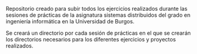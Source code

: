 Repositorio creado para subir todos los ejercicios realizados durante las sesiones de prácticas de la asignatura sistemas distribuidos del grado en ingeniería informática en la Universidad de Burgos.

Se creará un directorio por cada sesión de prácticas en el que se crearán los directorios necesarios para los diferentes ejercicios y proyectos realizados.
